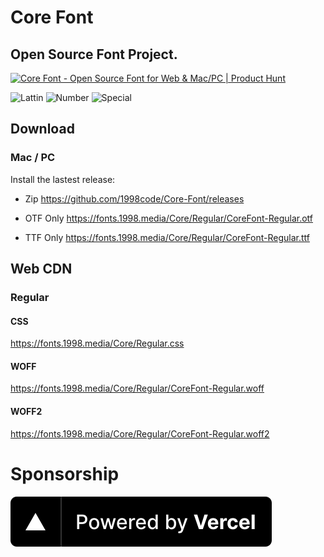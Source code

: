 # Core Font
## Open Source Font Project.

<a href="https://www.producthunt.com/posts/core-font?utm_source=badge-featured&utm_medium=badge&utm_souce=badge-core-font" target="_blank"><img src="https://api.producthunt.com/widgets/embed-image/v1/featured.svg?post_id=286325&theme=dark" alt="Core Font - Open Source Font for Web & Mac/PC | Product Hunt" style="width: 250px; height: 54px;" width="250" height="54" /></a>

![Lattin](https://fonts.1998.media/Core/Preview/Lattin.png)
![Number](https://fonts.1998.media/Core/Preview/Number.png)
![Special](https://fonts.1998.media/Core/Preview/Special.png)

## Download

### Mac / PC
Install the lastest release: 
- Zip
https://github.com/1998code/Core-Font/releases

- OTF Only
https://fonts.1998.media/Core/Regular/CoreFont-Regular.otf

- TTF Only
https://fonts.1998.media/Core/Regular/CoreFont-Regular.ttf

## Web CDN
### Regular
#### CSS
https://fonts.1998.media/Core/Regular.css
#### WOFF
https://fonts.1998.media/Core/Regular/CoreFont-Regular.woff
#### WOFF2
https://fonts.1998.media/Core/Regular/CoreFont-Regular.woff2

# Sponsorship
<a href="https://vercel.com/?utm_source=1998code&utm_campaign=oss">
  <img src="https://raw.githubusercontent.com/1998code/LaunchScreen/main/powered-by-vercel.svg"/>
</a>
